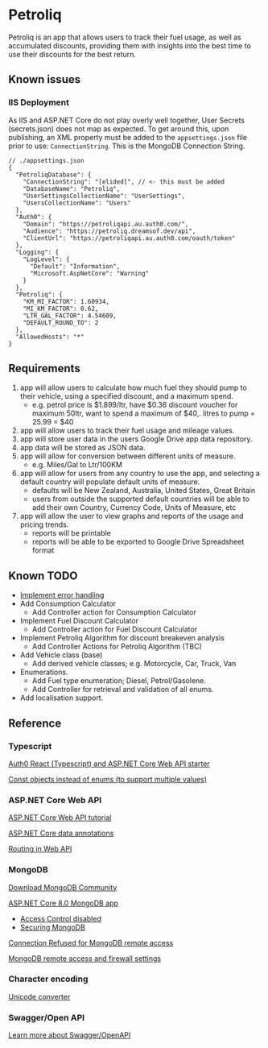 # Petroliq

Petroliq is an app that allows users to track their fuel usage, as well as accumulated discounts, providing them with insights into the best time to use their discounts for the best return.

## Known issues

### IIS Deployment

As IIS and ASP.NET Core do not play overly well together, User Secrets (secrets.json) does not map as expected. To get around this, upon publishing, an XML property must be added to the `appsettings.json` file prior to use: `ConnectionString`. This is the MongoDB Connection String.

```
// ./appsettings.json
{
  "PetroliqDatabase": {
	"ConnectionString": "[elided]", // <- this must be added
    "DatabaseName": "Petroliq",
    "UserSettingsCollectionName": "UserSettings",
    "UsersCollectionName": "Users"
  },
  "Auth0": {
    "Domain": "https://petroliqapi.au.auth0.com/",
    "Audience": "https://petroliq.dreamsof.dev/api",
    "ClientUrl": "https://petroliqapi.au.auth0.com/oauth/token"
  },
  "Logging": {
    "LogLevel": {
      "Default": "Information",
      "Microsoft.AspNetCore": "Warning"
    }
  },
  "Petroliq": {
    "KM_MI_FACTOR": 1.60934,
    "MI_KM_FACTOR": 0.62,
    "LTR_GAL_FACTOR": 4.54609,
    "DEFAULT_ROUND_TO": 2
  },
  "AllowedHosts": "*"
}
```

## Requirements

1) app will allow users to calculate how much fuel they should pump to their vehicle, using a specified discount, and a maximum spend.
    - e.g. petrol price is $1.899/ltr, have $0.36 discount voucher for maximum 50ltr, want to spend a maximum of $40,. litres to pump = 25.99 = $40
2) app will allow users to track their fuel usage and mileage values.
3) app will store user data in the users Google Drive app data repository.
4) app data will be stored as JSON data.
5) app will allow for conversion between different units of measure.
    - e.g. Miles/Gal to Ltr/100KM
6) app will allow for users from any country to use the app, and selecting a default country will populate default units of measure.
    - defaults will be New Zealand, Australia, United States, Great Britain
    - users from outside the supported default countries will be able to add their own Country, Currency Code, Units of Measure, etc
7) app will allow the user to view graphs and reports of the usage and pricing trends.
    - reports will be printable
    - reports will be able to be exported to Google Drive Spreadsheet format
	

## Known TODO

- [Implement error handling](https://learn.microsoft.com/en-us/aspnet/core/web-api/handle-errors?view=aspnetcore-8.0)
- Add Consumption Calculator
    - Add Controller action for Consumption Calculator
- Implement Fuel Discount Calculator
	- Add Controller action for Fuel Discount Calculator
- Implement Petroliq Algorithm for discount breakeven analysis
    - Add Controller Actions for Petroliq Algorithm (TBC)
- Add Vehicle class (base)
	- Add derived vehicle classes; e.g. Motorcycle, Car, Truck, Van
- Enumerations.
	- Add Fuel type enumeration; Diesel, Petrol/Gasolene.
	- Add Controller for retrieval and validation of all enums.
- Add localisation support.


## Reference


### Typescript

[Auth0 React (Typescript) and ASP.NET Core Web API starter](https://developer.auth0.com/resources/code-samples/full-stack/hello-world/basic-role-based-access-control/spa/react-typescript/aspnet-core-csharp)

[Const objects instead of enums (to support multiple values)](https://stackoverflow.com/questions/52200963/typescript-enum-with-multiple-string-values)


### ASP.NET Core Web API

[ASP.NET Core Web API tutorial](https://www.pragimtech.com/blog/mongodb-tutorial/asp-net-6-rest-api-tutorial/)

[ASP.NET Core data annotations](https://levelup.gitconnected.com/20-important-data-annotations-in-asp-net-core-mvc-f0935dd91661)

[Routing in Web API](https://learn.microsoft.com/en-us/aspnet/core/mvc/controllers/routing?view=aspnetcore-8.0)


### MongoDB

[Download MongoDB Community](https://www.mongodb.com/try/download/community)

[ASP.NET Core 8.0 MongoDB app](https://learn.microsoft.com/en-us/aspnet/core/tutorials/first-mongo-app?view=aspnetcore-8.0&tabs=visual-studio)

- [Access Control disabled](https://stackoverflow.com/questions/41615574/mongodb-server-has-startup-warnings-access-control-is-not-enabled-for-the-dat)
- [Securing MongoDB](https://stackoverflow.com/questions/4881208/how-to-secure-mongodb-with-username-and-password)

[Connection Refused for MongoDB remote access](https://www.mongodb.com/community/forums/t/connection-refused-for-remote-access-of-mongodb-server/235790)

[MongoDB remote access and firewall settings](https://stackoverflow.com/questions/33632409/allow-mongodb-remote-access-for-specific-ip)


### Character encoding

[Unicode converter](https://www.branah.com/unicode-converter)


### Swagger/Open API

[Learn more about Swagger/OpenAPI](https://aka.ms/aspnetcore/swashbuckle)

